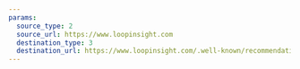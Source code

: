```yaml
---
params:
  source_type: 2
  source_url: https://www.loopinsight.com
  destination_type: 3
  destination_url: https://www.loopinsight.com/.well-known/recommendations.opml
---
```


